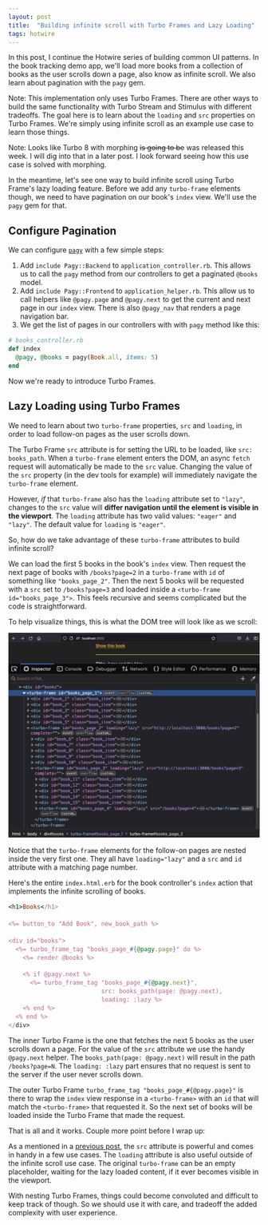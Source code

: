 ```yaml
---
layout: post
title:  "Building infinite scroll with Turbo Frames and Lazy Loading"
tags: hotwire
---
```


In this post, I continue the Hotwire series of building common UI patterns. In the book tracking demo app, we'll load more books from a collection of books as the user scrolls down a page, also know as infinite scroll. We also learn about pagination with the `pagy` gem.

Note: This implementation only uses Turbo Frames. There are other ways to build the same functionality with Turbo Stream and Stimulus with different tradeoffs. The goal here is to learn about the `loading` and `src` properties on Turbo Frames. We're simply using infinite scroll as an example use case to learn those things.

Note: Looks like Turbo 8 with morphing ~~is going to be~~ was released this week. I will dig into that in a later post. I look forward seeing how this use case is solved with morphing.

In the meantime, let's see one way to build infinite scroll using Turbo Frame's lazy loading feature. Before we add any `turbo-frame` elements though, we need to have pagination on our book's `index` view. We'll use the `pagy` gem for that.

## Configure Pagination

We can configure [`pagy`](https://github.com/ddnexus/pagy) with a few simple steps:

1. Add `include Pagy::Backend` to `application_controller.rb`. This allows us to call the `pagy` method from our controllers to get a paginated `@books` model.
2. Add `include Pagy::Frontend` to `application_helper.rb`. This allow us to call helpers like `@pagy.page` and `@pagy.next` to get the current and next page in our `index` view. There is also `@pagy_nav` that renders a page navigation bar.
3. We get the list of pages in our controllers with with `pagy` method like this:

```ruby
# books_controller.rb
def index
  @pagy, @books = pagy(Book.all, items: 5)
end
```

Now we're ready to introduce Turbo Frames.

## Lazy Loading using Turbo Frames

We need to learn about two `turbo-frame` properties, `src` and `loading`, in order to load follow-on pages as the user scrolls down.

The Turbo Frame `src` attribute is for setting the URL to be loaded, like `src: books_path`. When a `turbo-frame` element enters the DOM, an async `fetch` request will automatically be made to the `src` value. Changing the value of the `src` property (in the dev tools for example) will immediately navigate the `turbo-frame` element.

However, *if* that `turbo-frame` also has the `loading` attribute set to `"lazy"`, changes to the `src` value will **differ navigation until the element is visible in the viewport**. The `loading` attribute has two valid values: `"eager"` and `"lazy"`. The default value for `loading` is `"eager"`.

So, how do we take advantage of these `turbo-frame` attributes to build infinite scroll?

We can load the first 5 books in the book's `index` view. Then request the next page of books with `/books?page=2` in a `turbo-frame` with `id` of something like `"books_page_2"`. Then the next 5 books will be requested with a `src` set to `/books?page=3` and loaded inside a `<turbo-frame id="books_page_3">`. This feels recursive and seems complicated but the code is straightforward. 

To help visualize things, this is what the DOM tree will look like as we scroll:

 ![DOM tree as we scroll](/assets/images/infinite_scroll_with_hotwire_dom_tree.png) 

Notice that the `turbo-frame` elements for the follow-on pages are nested inside the very first one. They all have `loading="lazy"` and a `src` and `id` attribute with a matching page number. 

Here's the entire `index.html.erb` for the book controller's `index` action that implements the infinite scrolling of books.

```ruby
<h1>Books</h1>

<%= button_to "Add Book", new_book_path %>

<div id="books">
  <%= turbo_frame_tag "books_page_#{@pagy.page}" do %>
    <%= render @books %>

    <% if @pagy.next %>
      <%= turbo_frame_tag "books_page_#{@pagy.next}",
                          src: books_path(page: @pagy.next),
                          loading: :lazy %>
    <% end %>
  <% end %>
</div>
```

The inner Turbo Frame is the one that fetches the next 5 books as the user scrolls down a page. For the value of the `src` attribute we use the handy `@pagy.next` helper. The `books_path(page: @pagy.next)` will result in the path `/books?page=N`. The `loading: :lazy` part ensures that no request is sent to the server if the user never scrolls down.

The outer Turbo Frame `turbo_frame_tag "books_page_#{@pagy.page}"` is there to wrap the `index` view response in a `<turbo-frame>` with an `id` that will match the `<turbo-frame>` that requested it. So the next set of books will be loaded inside the Turbo Frame that made the request.

That is all and it works. Couple more point before I wrap up:

As a mentioned in a [previous post](https://blog.theleafnode.com/build-search-with-hotwire/), the `src` attribute is powerful and comes in handy in a few use cases. The `loading` attribute is also useful outside of the infinite scroll use case. The original `turbo-frame` can be an empty placeholder, waiting for the lazy loaded content, if it ever becomes visible in the viewport.

With nesting Turbo Frames, things could become convoluted and difficult to keep track of though. So we should use it with care, and tradeoff the added complexity with user experience.
